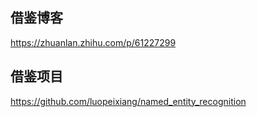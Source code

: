 ## 借鉴博客
https://zhuanlan.zhihu.com/p/61227299

## 借鉴项目

https://github.com/luopeixiang/named_entity_recognition
